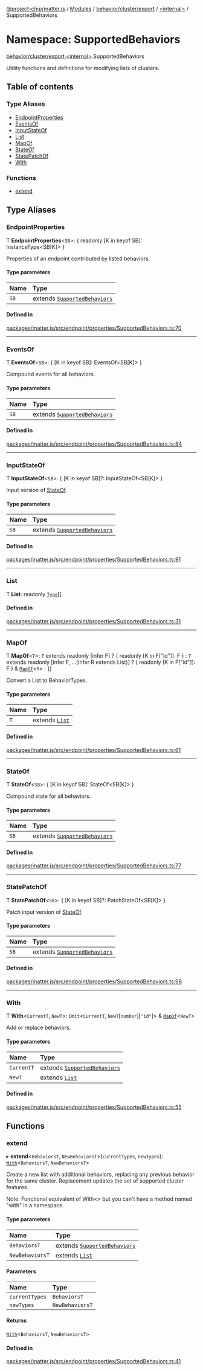 [@project-chip/matter.js](../README.md) / [Modules](../modules.md) / [behavior/cluster/export](behavior_cluster_export.md) / [\<internal\>](behavior_cluster_export._internal_.md) / SupportedBehaviors

# Namespace: SupportedBehaviors

[behavior/cluster/export](behavior_cluster_export.md).[\<internal\>](behavior_cluster_export._internal_.md).SupportedBehaviors

Utility functions and definitions for modifying lists of clusters.

## Table of contents

### Type Aliases

- [EndpointProperties](behavior_cluster_export._internal_.SupportedBehaviors.md#endpointproperties)
- [EventsOf](behavior_cluster_export._internal_.SupportedBehaviors.md#eventsof)
- [InputStateOf](behavior_cluster_export._internal_.SupportedBehaviors.md#inputstateof)
- [List](behavior_cluster_export._internal_.SupportedBehaviors.md#list)
- [MapOf](behavior_cluster_export._internal_.SupportedBehaviors.md#mapof)
- [StateOf](behavior_cluster_export._internal_.SupportedBehaviors.md#stateof)
- [StatePatchOf](behavior_cluster_export._internal_.SupportedBehaviors.md#statepatchof)
- [With](behavior_cluster_export._internal_.SupportedBehaviors.md#with)

### Functions

- [extend](behavior_cluster_export._internal_.SupportedBehaviors.md#extend)

## Type Aliases

### EndpointProperties

Ƭ **EndpointProperties**\<`SB`\>: \{ readonly [K in keyof SB]: InstanceType\<SB[K]\> }

Properties of an endpoint contributed by listed behaviors.

#### Type parameters

| Name | Type |
| :------ | :------ |
| `SB` | extends [`SupportedBehaviors`](behavior_cluster_export._internal_.md#supportedbehaviors) |

#### Defined in

[packages/matter.js/src/endpoint/properties/SupportedBehaviors.ts:70](https://github.com/project-chip/matter.js/blob/5f71eedebdb9fa54338bde320c311bb359b7455d/packages/matter.js/src/endpoint/properties/SupportedBehaviors.ts#L70)

___

### EventsOf

Ƭ **EventsOf**\<`SB`\>: \{ [K in keyof SB]: EventsOf\<SB[K]\> }

Compound events for all behaviors.

#### Type parameters

| Name | Type |
| :------ | :------ |
| `SB` | extends [`SupportedBehaviors`](behavior_cluster_export._internal_.md#supportedbehaviors) |

#### Defined in

[packages/matter.js/src/endpoint/properties/SupportedBehaviors.ts:84](https://github.com/project-chip/matter.js/blob/5f71eedebdb9fa54338bde320c311bb359b7455d/packages/matter.js/src/endpoint/properties/SupportedBehaviors.ts#L84)

___

### InputStateOf

Ƭ **InputStateOf**\<`SB`\>: \{ [K in keyof SB]?: InputStateOf\<SB[K]\> }

Input version of [StateOf](behavior_cluster_export._internal_.SupportedBehaviors.md#stateof).

#### Type parameters

| Name | Type |
| :------ | :------ |
| `SB` | extends [`SupportedBehaviors`](behavior_cluster_export._internal_.md#supportedbehaviors) |

#### Defined in

[packages/matter.js/src/endpoint/properties/SupportedBehaviors.ts:91](https://github.com/project-chip/matter.js/blob/5f71eedebdb9fa54338bde320c311bb359b7455d/packages/matter.js/src/endpoint/properties/SupportedBehaviors.ts#L91)

___

### List

Ƭ **List**: readonly [`Type`](../interfaces/behavior_export.Behavior.Type.md)[]

#### Defined in

[packages/matter.js/src/endpoint/properties/SupportedBehaviors.ts:31](https://github.com/project-chip/matter.js/blob/5f71eedebdb9fa54338bde320c311bb359b7455d/packages/matter.js/src/endpoint/properties/SupportedBehaviors.ts#L31)

___

### MapOf

Ƭ **MapOf**\<`T`\>: `T` extends readonly [infer F] ? \{ readonly [K in F["id"]]: F } : `T` extends readonly [infer F, ...(infer R extends List)] ? \{ readonly [K in F["id"]]: F } & [`MapOf`](behavior_cluster_export._internal_.SupportedBehaviors.md#mapof)\<`R`\> : {}

Convert a List to BehaviorTypes.

#### Type parameters

| Name | Type |
| :------ | :------ |
| `T` | extends [`List`](behavior_cluster_export._internal_.SupportedBehaviors.md#list) |

#### Defined in

[packages/matter.js/src/endpoint/properties/SupportedBehaviors.ts:61](https://github.com/project-chip/matter.js/blob/5f71eedebdb9fa54338bde320c311bb359b7455d/packages/matter.js/src/endpoint/properties/SupportedBehaviors.ts#L61)

___

### StateOf

Ƭ **StateOf**\<`SB`\>: \{ [K in keyof SB]: StateOf\<SB[K]\> }

Compound state for all behaviors.

#### Type parameters

| Name | Type |
| :------ | :------ |
| `SB` | extends [`SupportedBehaviors`](behavior_cluster_export._internal_.md#supportedbehaviors) |

#### Defined in

[packages/matter.js/src/endpoint/properties/SupportedBehaviors.ts:77](https://github.com/project-chip/matter.js/blob/5f71eedebdb9fa54338bde320c311bb359b7455d/packages/matter.js/src/endpoint/properties/SupportedBehaviors.ts#L77)

___

### StatePatchOf

Ƭ **StatePatchOf**\<`SB`\>: \{ [K in keyof SB]?: PatchStateOf\<SB[K]\> }

Patch input version of [StateOf](behavior_cluster_export._internal_.SupportedBehaviors.md#stateof).

#### Type parameters

| Name | Type |
| :------ | :------ |
| `SB` | extends [`SupportedBehaviors`](behavior_cluster_export._internal_.md#supportedbehaviors) |

#### Defined in

[packages/matter.js/src/endpoint/properties/SupportedBehaviors.ts:98](https://github.com/project-chip/matter.js/blob/5f71eedebdb9fa54338bde320c311bb359b7455d/packages/matter.js/src/endpoint/properties/SupportedBehaviors.ts#L98)

___

### With

Ƭ **With**\<`CurrentT`, `NewT`\>: `Omit`\<`CurrentT`, `NewT`[`number`][``"id"``]\> & [`MapOf`](behavior_cluster_export._internal_.SupportedBehaviors.md#mapof)\<`NewT`\>

Add or replace behaviors.

#### Type parameters

| Name | Type |
| :------ | :------ |
| `CurrentT` | extends [`SupportedBehaviors`](behavior_cluster_export._internal_.md#supportedbehaviors) |
| `NewT` | extends [`List`](behavior_cluster_export._internal_.SupportedBehaviors.md#list) |

#### Defined in

[packages/matter.js/src/endpoint/properties/SupportedBehaviors.ts:55](https://github.com/project-chip/matter.js/blob/5f71eedebdb9fa54338bde320c311bb359b7455d/packages/matter.js/src/endpoint/properties/SupportedBehaviors.ts#L55)

## Functions

### extend

▸ **extend**\<`BehaviorsT`, `NewBehaviorsT`\>(`currentTypes`, `newTypes`): [`With`](behavior_cluster_export._internal_.SupportedBehaviors.md#with)\<`BehaviorsT`, `NewBehaviorsT`\>

Create a new list with additional behaviors, replacing any previous
behavior for the same cluster.  Replacement updates the set of supported
cluster features.

Note: Functional equivalent of With<> but you can't have a method named
"with" in a namespace.

#### Type parameters

| Name | Type |
| :------ | :------ |
| `BehaviorsT` | extends [`SupportedBehaviors`](behavior_cluster_export._internal_.md#supportedbehaviors) |
| `NewBehaviorsT` | extends [`List`](behavior_cluster_export._internal_.SupportedBehaviors.md#list) |

#### Parameters

| Name | Type |
| :------ | :------ |
| `currentTypes` | `BehaviorsT` |
| `newTypes` | `NewBehaviorsT` |

#### Returns

[`With`](behavior_cluster_export._internal_.SupportedBehaviors.md#with)\<`BehaviorsT`, `NewBehaviorsT`\>

#### Defined in

[packages/matter.js/src/endpoint/properties/SupportedBehaviors.ts:41](https://github.com/project-chip/matter.js/blob/5f71eedebdb9fa54338bde320c311bb359b7455d/packages/matter.js/src/endpoint/properties/SupportedBehaviors.ts#L41)
